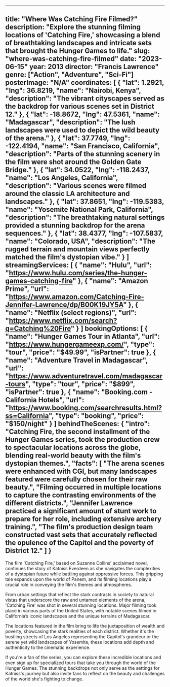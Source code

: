 
---
title: "Where Was Catching Fire Filmed?"
description: "Explore the stunning filming locations of 'Catching Fire,' showcasing a blend of breathtaking landscapes and intricate sets that brought the Hunger Games to life."
slug: "where-was-catching-fire-filmed"
date: "2023-06-15"
year: 2013
director: "Francis Lawrence"
genre: ["Action", "Adventure", "Sci-Fi"]
posterImage: "N/A"
coordinates: [
  { 
    "lat": 1.2921, 
    "lng": 36.8219, 
    "name": "Nairobi, Kenya", 
    "description": "The vibrant cityscapes served as the backdrop for various scenes set in District 12."
  },
  { 
    "lat": -18.8672, 
    "lng": 47.5361, 
    "name": "Madagascar", 
    "description": "The lush landscapes were used to depict the wild beauty of the arena."
  },
  { 
    "lat": 37.7749, 
    "lng": -122.4194, 
    "name": "San Francisco, California", 
    "description": "Parts of the stunning scenery in the film were shot around the Golden Gate Bridge."
  },
  { 
    "lat": 34.0522, 
    "lng": -118.2437, 
    "name": "Los Angeles, California", 
    "description": "Various scenes were filmed around the classic LA architecture and landscapes."
  },
  { 
    "lat": 37.8651, 
    "lng": -119.5383, 
    "name": "Yosemite National Park, California", 
    "description": "The breathtaking natural settings provided a stunning backdrop for the arena sequences."
  },
  { 
    "lat": 38.4377, 
    "lng": -107.5837, 
    "name": "Colorado, USA", 
    "description": "The rugged terrain and mountain views perfectly matched the film's dystopian vibe."
  }
]
streamingServices: [
  {
    "name": "Hulu",
    "url": "https://www.hulu.com/series/the-hunger-games-catching-fire"
  },
  {
    "name": "Amazon Prime",
    "url": "https://www.amazon.com/Catching-Fire-Jennifer-Lawrence/dp/B00K19JY5A"
  },
  {
    "name": "Netflix (select regions)",
    "url": "https://www.netflix.com/search?q=Catching%20Fire"
  }
]
bookingOptions: [
  {
    "name": "Hunger Games Tour in Atlanta",
    "url": "https://www.hungergameexp.com/",
    "type": "tour",
    "price": "$49.99",
    "isPartner": true
  },
  {
    "name": "Adventure Travel in Madagascar",
    "url": "https://www.adventuretravel.com/madagascar-tours",
    "type": "tour",
    "price": "$899",
    "isPartner": true
  },
  {
    "name": "Booking.com - California Hotels",
    "url": "https://www.booking.com/searchresults.html?ss=California",
    "type": "booking",
    "price": "$150/night"
  }
]
behindTheScenes: {
  "intro": "Catching Fire, the second installment of the Hunger Games series, took the production crew to spectacular locations across the globe, blending real-world beauty with the film's dystopian themes.",
  "facts": [
    "The arena scenes were enhanced with CGI, but many landscapes featured were carefully chosen for their raw beauty.",
    "Filming occurred in multiple locations to capture the contrasting environments of the different districts.",
    "Jennifer Lawrence practiced a significant amount of stunt work to prepare for her role, including extensive archery training.",
    "The film's production design team constructed vast sets that accurately reflected the opulence of the Capitol and the poverty of District 12."
  ]
}
---

<CatchingFireGuide />

The film 'Catching Fire,' based on Suzanne Collins' acclaimed novel, continues the story of Katniss Everdeen as she navigates the complexities of a dystopian future while battling against oppressive forces. This gripping tale expands upon the world of Panem, and its filming locations play a crucial role in conveying the film's themes and atmospheres.

From urban settings that reflect the stark contrasts in society to natural vistas that underscore the raw and untamed elements of the arena, 'Catching Fire' was shot in several stunning locations. Major filming took place in various parts of the United States, with notable scenes filmed in California’s iconic landscapes and the unique terrains of Madagascar.

The locations featured in the film bring to life the juxtaposition of wealth and poverty, showcasing the stark realities of each district. Whether it's the bustling streets of Los Angeles representing the Capitol's grandeur or the serene yet wild landscapes of Yosemite, these locations add depth and authenticity to the cinematic experience.

If you're a fan of the series, you can explore these incredible locations and even sign up for specialized tours that take you through the world of the Hunger Games. The stunning backdrops not only serve as the settings for Katniss's journey but also invite fans to reflect on the beauty and challenges of the world she's fighting to change.
```

